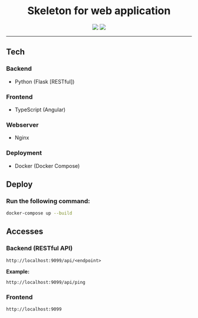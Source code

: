 <h1 align="center">Skeleton for web application</h1>

<p align="center">
<img src="https://github.com/milanbalazs/flask-angular-skeleton/workflows/PythonBlack/badge.svg">
<img src="https://github.com/milanbalazs/flask-angular-skeleton/workflows/PythonStyle/badge.svg">
</p>

---

## Tech

### Backend
 - Python (Flask [RESTful])

### Frontend
 - TypeScript (Angular)

### Webserver
 - Nginx

### Deployment
 - Docker (Docker Compose)

## Deploy

### Run the following command:

```bash
docker-compose up --build
```

## Accesses

### Backend (RESTful API)

```text
http://localhost:9099/api/<endpoint>
```

**Example:**

```text
http://localhost:9099/api/ping
```

### Frontend

```text
http://localhost:9099
```
